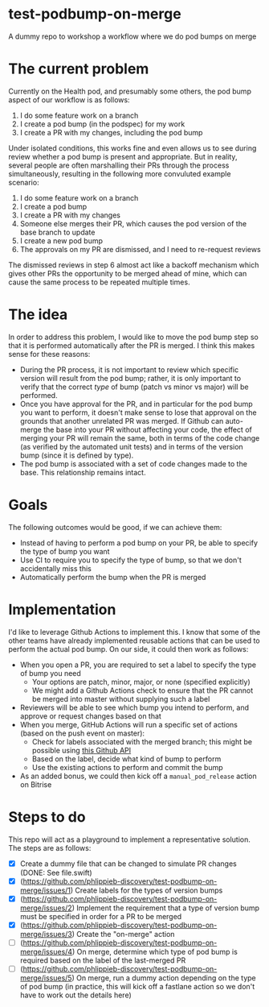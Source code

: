 # test-podbump-on-merge
A dummy repo to workshop a workflow where we do pod bumps on merge

# The current problem

Currently on the Health pod, and presumably some others, the pod bump aspect of our workflow is as follows:

1. I do some feature work on a branch
2. I create a pod bump (in the podspec) for my work
3. I create a PR with my changes, including the pod bump

Under isolated conditions, this works fine and even allows us to see during review whether a pod bump is present and appropriate. But in reality, several people are often marshalling their PRs through the process simultaneously, resulting in the following more convuluted example scenario:

1. I do some feature work on a branch
2. I create a pod bump
3. I create a PR with my changes
4. Someone else merges their PR, which causes the pod version of the base branch to update
5. I create a new pod bump
6. The approvals on my PR are dismissed, and I need to re-request reviews

The dismissed reviews in step 6 almost act like a backoff mechanism which gives other PRs the opportunity to be merged ahead of mine, which can cause the same process to be repeated multiple times.

# The idea

In order to address this problem, I would like to move the pod bump step so that it is performed automatically after the PR is merged. I think this makes sense for these reasons:

- During the PR process, it is not important to review which specific version will result from the pod bump; rather, it is only important to verify that the correct *type* of bump (patch vs minor vs major) will be performed.
- Once you have approval for the PR, and in particular for the pod bump you want to perform, it doesn't make sense to lose that approval on the grounds that another unrelated PR was merged. If Github can auto-merge the base into your PR without affecting your code, the effect of merging your PR will remain the same, both in terms of the code change (as verified by the automated unit tests) and in terms of the version bump (since it is defined by type).
- The pod bump is associated with a set of code changes made to the base. This relationship remains intact.

# Goals

The following outcomes would be good, if we can achieve them:

- Instead of having to perform a pod bump on your PR, be able to specify the type of bump you want
- Use CI to require you to specify the type of bump, so that we don't accidentally miss this
- Automatically perform the bump when the PR is merged
 
# Implementation

I'd like to leverage Github Actions to implement this. I know that some of the other teams have already implemented reusable actions that can be used to perform the actual pod bump. On our side, it could then work as follows:

- When you open a PR, you are required to set a label to specify the type of bump you need
  - Your options are patch, minor, major, or none (specified explicitly)
  - We might add a Github Actions check to ensure that the PR cannot be merged into master without supplying such a label
- Reviewers will be able to see which bump you intend to perform, and approve or request changes based on that
- When you merge, GitHub Actions will run a specific set of actions (based on the push event on master):
  - Check for labels associated with the merged branch; this might be possible using [this Github API](https://stackoverflow.com/questions/37345224/github-get-labels-of-pull-request-from-api)
  - Based on the label, decide what kind of bump to perform
  - Use the existing actions to perform and commit the bump
- As an added bonus, we could then kick off a `manual_pod_release` action on Bitrise

# Steps to do

This repo will act as a playground to implement a representative solution. The steps are as follows:

- [x] Create a dummy file that can be changed to simulate PR changes (DONE: See file.swift)
- [x] (https://github.com/phlippieb-discovery/test-podbump-on-merge/issues/1) Create labels for the types of version bumps
- [x] (https://github.com/phlippieb-discovery/test-podbump-on-merge/issues/2) Implement the requirement that a type of version bump must be specified in order for a PR to be merged
- [x] (https://github.com/phlippieb-discovery/test-podbump-on-merge/issues/3) Create the "on-merge" action
- [ ] (https://github.com/phlippieb-discovery/test-podbump-on-merge/issues/4) On merge, determine which type of pod bump is required based on the label of the last-merged PR
- [ ] (https://github.com/phlippieb-discovery/test-podbump-on-merge/issues/5) On merge, run a dummy action depending on the type of pod bump (in practice, this will kick off a fastlane action so we don't have to work out the details here)
